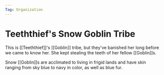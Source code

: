 ```yaml
---
Tag: Organization
---
```

# Teeththief's Snow Goblin Tribe
This is [[Teeththief]]'s [[Goblin]] tribe, but they've banished her long before we came to know her. She kept stealing the teeth of her fellow [[Goblin]]s. 

Snow [[Goblin]]s are acclimated to living in frigid lands and have skin ranging from sky blue to navy in color, as well as blue fur. 
